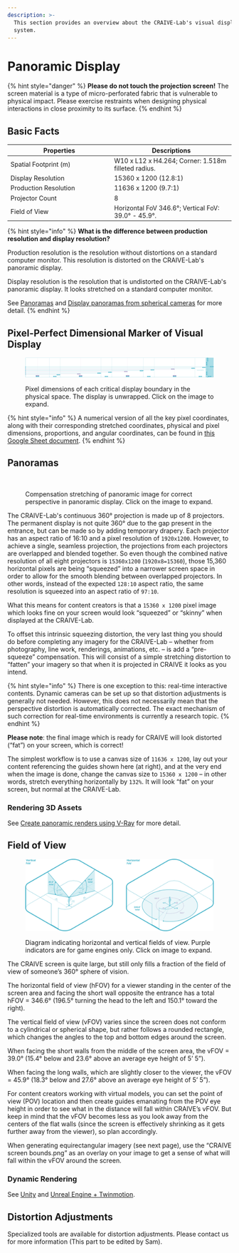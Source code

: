 ```yaml
---
description: >-
  This section provides an overview about the CRAIVE-Lab's visual display
  system.
---
```


# Panoramic Display

{% hint style="danger" %}
**Please do not touch the projection screen!** The screen material is a type of micro-perforated fabric that is vulnerable to physical impact. Please exercise restraints when designing physical interactions in close proximity to its surface.&#x20;
{% endhint %}

## Basic Facts

<table><thead><tr><th width="219">Properties</th><th>Descriptions</th></tr></thead><tbody><tr><td>Spatial Footprint (m)</td><td>W10 x L12 x H4.264; Corner: 1.518m filleted radius.</td></tr><tr><td>Display Resolution</td><td>15360 x 1200 (12.8:1)</td></tr><tr><td>Production Resolution</td><td>11636 x 1200 (9.7:1)</td></tr><tr><td>Projector Count</td><td>8</td></tr><tr><td>Field of View</td><td>Horizontal FoV 346.6°; Vertical FoV: 39.0° - 45.9°. </td></tr></tbody></table>

{% hint style="info" %}
**What is the difference between production resolution and display resolution?**

Production resolution is the resolution without distortions on a standard computer monitor. This resolution is distorted on the CRAIVE-Lab's panoramic display.&#x20;

Display resolution is the resolution that is undistorted on the CRAIVE-Lab's panoramic display. It looks stretched on a standard computer monitor.

See [Panoramas](visual-display-system.md#panoramas) and [Display panoramas from spherical cameras](../examples/5.-display-panorama-from-spherical-camera.md) for more detail.
{% endhint %}

## Pixel-Perfect Dimensional Marker of Visual Display

<figure><img src="../.gitbook/assets/dimensions.png" alt=""><figcaption><p>Pixel dimensions of each critical display boundary in the physical space. The display is unwrapped. Click on the image to expand.</p></figcaption></figure>

{% hint style="info" %}
A numerical version of all the key pixel coordinates, along with their corresponding stretched coordinates, physical and pixel dimensions, proportions, and angular coordinates, can be found in [this Google Sheet document](https://docs.google.com/spreadsheets/d/13L-cFcvPIDc2OT34PLLkPOo-239FWXvqXio3jRufNsQ/edit?usp=sharing).
{% endhint %}

## Panoramas&#x20;

<figure><img src="../.gitbook/assets/panorama.png" alt=""><figcaption><p>Compensation stretching of panoramic image for correct perspective in panoramic display. Click on the image to expand.</p></figcaption></figure>

The CRAIVE-Lab's continuous 360° projection is made up of 8 projectors. The permanent display is not quite 360° due to the gap present in the entrance, but can be made so by adding temporary drapery. Each projector has an aspect ratio of 16:10 and a pixel resolution of `1920x1200`. However, to achieve a single, seamless projection, the projections from each projectors are overlapped and blended together. So even though the combined native resolution of all eight projectors is `15360x1200` (`1920x8=15360`), those 15,360 horizontal pixels are being “squeezed” into a narrower screen space in order to allow for the smooth blending between overlapped projectors. In other words, instead of the expected `128:10` aspect ratio, the same resolution is squeezed into an aspect ratio of `97:10`.&#x20;

What this means for content creators is that a `15360 x 1200` pixel image which looks fine on your screen would look “squeezed” or “skinny” when displayed at the CRAIVE-Lab.&#x20;

To offset this intrinsic squeezing distortion, the very last thing you should do before completing any imagery for the CRAIVE-Lab – whether from photography, line work, renderings, animations, etc. – is add a “pre-squeeze” compensation. This will consist of a simple stretching distortion to “fatten” your imagery so that when it is projected in CRAIVE it looks as you intend.&#x20;

{% hint style="info" %}
There is one exception to this: real-time interactive contents. Dynamic cameras can be set up so that distortion adjustments is generally not needed. However, this does not necessarily mean that the perspective distortion is automatically corrected. The exact mechanism of such correction for real-time environments is currently a research topic.
{% endhint %}

**Please note**: the final image which is ready for CRAIVE will look distorted (“fat”) on your screen, which is correct!&#x20;

The simplest workflow is to use a canvas size of `11636 x 1200`, lay out your content referencing the guides shown here (at right), and at the very end when the image is done, change the canvas size to `15360 x 1200` – in other words, stretch everything horizontally by `132%`. It will look “fat” on your screen, but normal at the CRAIVE-Lab.

### Rendering 3D Assets

See [Create panoramic renders using V-Ray](../examples/6.-rendering-panorama.md) for more detail.

## Field of View

<figure><img src="../.gitbook/assets/fovs.png" alt=""><figcaption><p>Diagram indicating horizontal and vertical fields of view. Purple indicators are for game engines only. Click on image to expand.</p></figcaption></figure>

The CRAIVE screen is quite large, but still only fills a fraction of the field of view of someone’s 360° sphere of vision.&#x20;

The horizontal field of view (hFOV) for a viewer standing in the center of the screen area and facing the short wall opposite the entrance has a total hFOV = 346.6° (196.5° turning the head to the left and 150.1° toward the right).&#x20;

The vertical field of view (vFOV) varies since the screen does not conform to a cylindrical or spherical shape, but rather follows a rounded rectangle, which changes the angles to the top and bottom edges around the screen.&#x20;

When facing the short walls from the middle of the screen area, the vFOV = 39.0° (15.4° below and 23.6° above an average eye height of 5’ 5”).&#x20;

When facing the long walls, which are slightly closer to the viewer, the vFOV = 45.9° (18.3° below and 27.6° above an average eye height of 5’ 5”).&#x20;

For content creators working with virtual models, you can set the point of view (POV) location and then create guides emanating from the POV eye height in order to see what in the distance will fall within CRAIVE’s vFOV. But keep in mind that the vFOV becomes less as you look away from the centers of the flat walls (since the screen is effectively shrinking as it gets further away from the viewer), so plan accordingly.&#x20;

When generating equirectangular imagery (see next page), use the “CRAIVE screen bounds.png” as an overlay on your image to get a sense of what will fall within the vFOV around the screen.

### Dynamic Rendering

See [Unity](../software/unity.md) and [Unreal Engine + Twinmotion](../software/unreal-engine-coming-soon.md).

## Distortion Adjustments&#x20;

Specialized tools are available for distortion adjustments. Please contact us for more information (This part to be edited by Sam).

##
